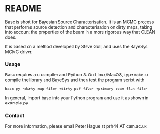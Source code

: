 # README #

Basc is short for Bayesian Source Characterisation. It is an MCMC process that performs source detection and characterisation on dirty maps, taking into account the properties of the beam in a more rigorous way that CLEAN does. 

It is based on a method developed by Steve Gull, and uses the BayeSys MCMC driver.

### Usage ###

Basc requires a c compiler and Python 3. On Linux/MacOS, type `make` to compile the library and BayeSys and then test the program script with

```
basc.py <dirty map file> <dirty psf file> <primary beam flux file>
```

In general, import basc into your Python program and use it as shown in example.py

### Contact ###

For more information, please email Peter Hague at prh44 AT cam.ac.uk
